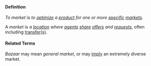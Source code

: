 #### Definition

*To market* is *to [optimize](https://github.com/gcassel/Modular-Organization-Terminology/blob/JOBranch/terms/optimize.md) a [product](https://github.com/gcassel/Modular-Organization-Terminology/blob/master/terms/product.md) for one or more [specific](https://github.com/gcassel/Modular-Organization-Terminology/blob/master/terms/specific.md) [markets](https://github.com/gcassel/Modular-Organization-Terminology/blob/master/terms/market.md)*.

A *market* is *a [location](https://github.com/gcassel/Modular-Organization-Terminology/blob/master/terms/location.md) where [agents](https://github.com/gcassel/Modular-Organization-Terminology/blob/master/terms/agent.md) [share](https://github.com/gcassel/Modular-Organization-Terminology/blob/master/terms/share.md) [offers](https://github.com/gcassel/Modular-Organization-Terminology/blob/master/terms/offer.md) and [requests](https://github.com/gcassel/Modular-Organization-Terminology/blob/master/terms/request.md)*, often including [transfer(s)](https://github.com/gcassel/Modular-Organization-Terminology/blob/master/terms/transfer.md). 

#### Related Terms

*Bazaar* may mean *general market*, or may [imply](https://github.com/gcassel/Modular-Organization-Terminology/blob/master/terms/imply.md) an extremely diverse market.
